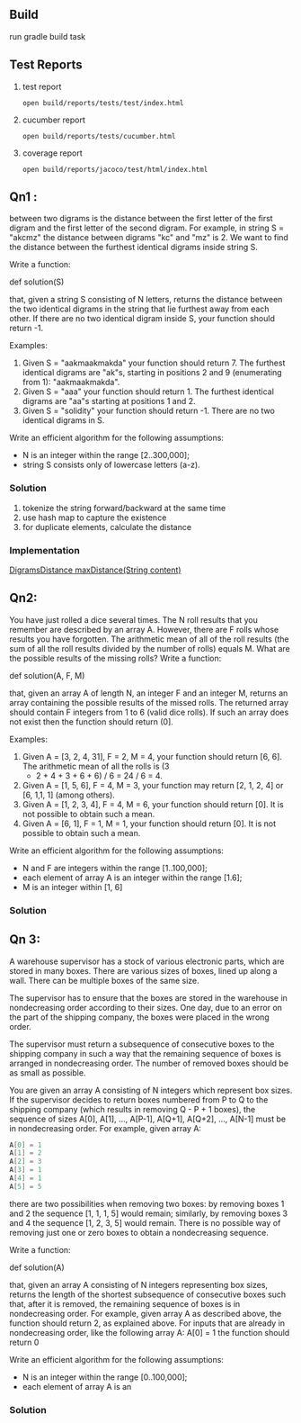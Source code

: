 ## Build
run gradle build task

## Test Reports
1. test report
         
       open build/reports/tests/test/index.html            

2. cucumber report
     
       open build/reports/tests/cucumber.html

3. coverage report

       open build/reports/jacoco/test/html/index.html

## Qn1 :

between two digrams is the distance between the first letter of the first digram and the first letter of the second
digram. For example, in string S = "akcmz" the distance between digrams "kc" and "mz" is 2. We want to find the distance
between the furthest identical digrams inside string S.

Write a function:

def solution(S)

that, given a string S consisting of N letters, returns the distance between the two identical digrams in the string
that lie furthest away from each other. If there are no two identical digram inside S, your function should return -1.

Examples:

1. Given S = "aakmaakmakda" your function should return 7. The furthest identical digrams are "ak"s, starting in
   positions 2 and 9 (enumerating from 1): "aakmaakmakda".
2. Given S = "aaa" your function should return 1. The furthest identical digrams are "aa"s starting at positions 1 and
    2.
3. Given S = "solidity" your function should return -1. There are no two identical digrams in S.

Write an efficient algorithm for the following assumptions:

* N is an integer within the range [2..300,000];
* string S consists only of lowercase letters (a-z).

### Solution

1. tokenize the string forward/backward at the same time
2. use hash map to capture the existence
3. for duplicate elements, calculate the distance

### Implementation

[DigramsDistance maxDistance(String content)](./src/main/java/com/xceder/algorithms/Digrams.java)

## Qn2:

You have just rolled a dice several times. The N roll results that you remember are described by an array A. However,
there are F rolls whose results you have forgotten. The arithmetic mean of all of the roll results (the sum of all the
roll results divided by the number of rolls) equals M. What are the possible results of the missing rolls? Write a
function:

def solution(A, F, M)

that, given an array A of length N, an integer F and an integer M, returns an array containing the possible results of
the missed rolls. The returned array should contain F integers from 1 to 6 (valid dice rolls). If such an array does not
exist then the function should return (0].

Examples:

1. Given A = [3, 2, 4, 31], F = 2, M = 4, your function should return [6, 6]. The arithmetic mean of all the rolls is (3
    + 2 + 4 + 3 + 6 + 6) / 6 = 24 / 6 = 4.
2. Given A = [1, 5, 6], F = 4, M = 3, your function may return [2, 1, 2, 4] or [6, 1,1, 1] (among others).
3. Given A = [1, 2, 3, 4], F = 4, M = 6, your function should return [0]. It is not possible to obtain such a mean.
4. Given A = [6, 1], F = 1, M = 1, your function should return [0]. It is not possible to obtain such a mean.

Write an efficient algorithm for the following assumptions:

* N and F are integers within the range [1..100,000];
* each element of array A is an integer within the range [1.6];
* M is an integer within [1, 6]

### Solution

## Qn 3:

A warehouse supervisor has a stock of various electronic parts, which are stored in many boxes. There are various sizes
of boxes, lined up along a wall. There can be multiple boxes of the same size.

The supervisor has to ensure that the boxes are stored in the warehouse in nondecreasing order according to their sizes.
One day, due to an error on the part of the shipping company, the boxes were placed in the wrong order.

The supervisor must return a subsequence of consecutive boxes to the shipping company in such a way that the remaining
sequence of boxes is arranged in nondecreasing order. The number of removed boxes should be as small as possible.

You are given an array A consisting of N integers which represent box sizes. If the supervisor decides to return boxes
numbered from P to Q to the shipping company (which results in removing Q - P + 1 boxes), the sequence of sizes A[0],
A[1], ..., A[P-1], A[Q+1], A[Q+2], ..., A[N-1] must be in nondecreasing order. For example, given array A:

```java 
A[0] = 1
A[1] = 2
A[2] = 3
A[3] = 1
A[4] = 1
A[5] = 5
```

there are two possibilities when removing two boxes: by removing boxes 1 and 2 the sequence [1, 1, 1, 5] would remain;
similarly, by removing boxes 3 and 4 the sequence [1, 2, 3, 5] would remain. There is no possible way of removing just
one or zero boxes to obtain a nondecreasing sequence.

Write a function:

def solution(A)

that, given an array A consisting of N integers representing box sizes, returns the length of the shortest subsequence
of consecutive boxes such that, after it is removed, the remaining sequence of boxes is in nondecreasing order. For
example, given array A as described above, the function should return 2, as explained above. For inputs that are already
in nondecreasing order, like the following array A:
A[0] = 1 the function should return 0

Write an efficient algorithm for the following assumptions:

* N is an integer within the range [0..100,000];
* each element of array A is an

### Solution